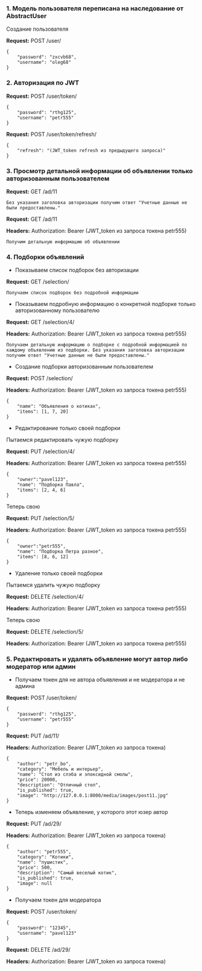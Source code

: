 ### 1. Модель пользователя переписана на наследование от AbstraсtUser
Создание пользователя

**Request:**  POST /user/
```
{
    "password": "zxcvb68",
    "username": "oleg68"
}
```

### 2. Авторизация по JWT

**Request:**  POST /user/token/
```
{
    "password": "rthg125",
    "username": "petr555"
}
```
**Request:**  POST /user/token/refresh/
```
{
    "refresh": "(JWT_token refresh из предыдущего запроса)"
}
```

### 3. Просмотр детальной информации об объявлении только авторизованным пользователем

**Request:**  GET /ad/11

`Без указания заголовка авторизации получим ответ "Учетные данные не были предоставлены."`

**Request:**  GET /ad/11

**Headers:** Authorization: Bearer (JWT_token из запроса токена petr555)

`Получим детальную информацию об объявлении`

### 4. Подборки объявлений

- Показываем список подборок без авторизации

**Request:**  GET /selection/

`Получаем список подборок без подробной информации`

- Показываем подробную информацию о конкретной подборке только авторизованному пользователю

**Request:**  GET /selection/4/

**Headers:** Authorization: Bearer (JWT_token из запроса токена petr555)

`Получаем детальную информацию о подборке с подробной информацией по каждому объявлению из подборки.
Без указания заголовка авторизации получим ответ "Учетные данные не были предоставлены."`

- Создание подборки авторизованным пользователем

**Request:** POST /selection/

**Headers:** Authorization: Bearer (JWT_token из запроса токена petr555)
```
{
    "name": "Объявления о котиках",
    "items": [1, 7, 20]
}
```
- Редактирование только своей подборки

Пытаемся редактировать чужую подборку

**Request:**  PUT /selection/4/

**Headers:** Authorization: Bearer (JWT_token из запроса токена petr555)
```
{
    "owner":"pavel123",
    "name": "Подборка Павла",
    "items": [2, 4, 6]
}
```
Теперь свою

**Request:**  PUT /selection/5/

**Headers:** Authorization: Bearer (JWT_token из запроса токена petr555)
```
{
    "owner":"petr555",
    "name": "Подборка Петра разное",
    "items": [8, 6, 12]
}
```

- Удаление только своей подборки

Пытаемся удалить чужую подборку

**Request:**  DELETE /selection/4/

**Headers:** Authorization: Bearer (JWT_token из запроса токена petr555)

Теперь свою

**Request:**  DELETE /selection/5/

**Headers:** Authorization: Bearer (JWT_token из запроса токена petr555)

### 5. Редактировать и удалять объявление могут автор либо модератор или админ
- Получаем токен для не автора объявления и не модератора и не админа

**Request:**  POST /user/token/
```
{
    "password": "rthg125",
    "username": "petr555"
}
```
**Request:**  PUT /ad/11/

**Headers:** Authorization: Bearer (JWT_token из запроса токена)
```
{   
    "author": "petr_bo",
    "category": "Мебель и интерьер",
    "name": "Стол из слэба и эпоксидной смолы",
    "price": 20000,
    "description": "Отличный стол",
    "is_published": true,
    "image": "http://127.0.0.1:8000/media/images/post11.jpg"
}
```
- Теперь изменяем объявление, у которого этот юзер автор

**Request:**  PUT /ad/29/

**Headers:** Authorization: Bearer (JWT_token из запроса токена)
```
{
    "author": "petr555",
    "category": "Котики",
    "name": "пушистик",
    "price": 500,
    "description": "Самый веселый котик",
    "is_published": true,
    "image": null
}
```
- Получаем токен для модератора

**Request:**  POST /user/token/
```
{
    "password": "12345",
    "username": "pavel123"
}
```
**Request:**  DELETE /ad/29/

**Headers:** Authorization: Bearer (JWT_token из запроса токена)